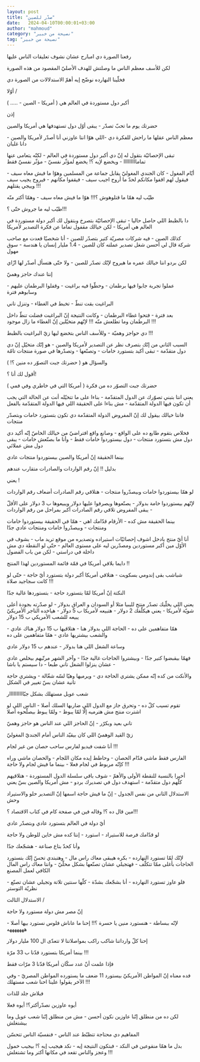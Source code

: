 ```yaml
---
layout: post
title: "صدّر للصين"
date:   2024-04-10T00:00:01+03:00
author: "mahmoud"
category: "نصيحة من خبير"
tag: "نصيحة من خبير"
---
```



رفعنا الصورة دي امبارح عشان نشوف تعليقات الناس
عليها

لكن للأسف معظم الناس ما وصلتش للهدف الأصليّ المقصود من
هذه الصورة

فخلّينا النهارده نوضّح إيه أهمّ الاستدلالات من الصورة
دي




أوّلا /

أكبر دول مستوردة في العالم هي ( أمريكا - الصين -
..... )

إذن

حضرتك يوم ما تحبّ تصدّر - يبقى أوّل دول تستهدفها هي أمريكا
والصين




معظم الناس عقلها ما راحش للفكرة دي -اللي هوّا انتا عاوزني
أنا أصدّر لأمريكا والصين - دانا غلبان




تبقى الإحصائيّة بتقول له إنّ دي أكبر دول مستوردة في
العالم - لكنّه يتعامى عنها تمامااااااااا - ويخضع لإيه ؟! يخضع لمؤثّر
نفسيّ - مؤثّر نفسيّ فقط




أيّام المغول - كان الجندي المغوليّ يقابل جماعة من المسلمين
وهوّا ما فيش معاه سيف - فيقول لهم اقفوا مكانكم لحدّ ما أروح اجيب سيف -
فيقفوا مكانهم - فيروح يجيب سيف وييجي يقتلهم !!!

طيّب ليه همّا ما قتلوهوش ؟!!! هوّا ما فيش معاه سيف - وهمّا
أكتر منّه

طيّب ليه ما جروش حتّى ؟!!!




دا بالظبط اللي حاصل حاليا - تبقى الإحصائيّة بتصرخ وبتقول
لك أكبر دولة مستوردة في العالم هي أمريكا - لكن خيالك مقفول تماما عن فكرة
التصدير لأمريكا




كذلك الصين - فيه شركات مصريّة كتير بتصدّر للصين - أنا
شخصيّا قعدت مع صاحب شركة قال لي أحسن شغل تصدير عملته كان للصين - 1.4
مليار إنسان يا هندسة - سوق مهول




لكن بردو انتا خيالك عمره ما هيروح لإنّك تصدّر للصين - ولا
حتّى هتسأل أصدّر لها ازّاي

إنتا عندك حاجز وهميّ




عملوا تجربة جابوا فيها برطمان - وحطّوا فيه براغيت -
وقفلوا البرطمان عليهم - وسابوهم فترة

البراغيت بقت تنطّ - تخبط في الغطاء - وتنزل تاني




بعد فترة - فتحوا غطاء البرطمان - وكانت النتيجة إنّ
البراغيت فضلت تنطّ داخل البرطمان وما تطلعش منّه !!! لإنّهم متخيّلين إنّ
الغطاء ما زال موجود !!!




دي حواجز وهميّة - وللأسف الناس بتخضع ليها زيّ البراغيت
بالظبط !!!




السبب الثاني من إنّك بتصرف نظر عن التصدير لأمريكا
والصين - هو إنّك متخيّل إنّ دي دول متقدّمة - تبقى أكيد بتستورد خامات -
وتصنّعها - وتصدّرها في صورة منتجات تامّة




والسؤال هو ( حضرتك جبت التصوّر ده منين ؟! )




أقول لك أنا ؟!

حضرتك جبت التصوّر ده من فكرة ( أمريكا التي في خاطري وفي
فمي )




يعني انتا بتبني تصوّرك عن الدول المتقدّمة - بناءا على ما
تتخيّله أنت عن الحالة التي يجب أن تكون فيها الدولة المتقدّمة - مش بناءا
على الحقيقة اللي فيها الدولة المتقدّمة بالفعل




فانتا خيالك بيقول لك إنّ المفروض الدولة المتقدّمة دي تكون
بتستورد خامات وبتصدّر منتجات

فخلاص بتقوم طابع ده على الواقع - وصانع واقع افتراضيّ من
خيالك الخاصّ إنّه أكيد دي دول مش بتستورد منتجات - دول بيستوردوا خامات
فقط - وأنا ما بصنّعش خامات - يبقى دول مش عملائي




بينما الحقيقة إنّ أمريكا والصين بيستوردوا منتجات
عادي

بدليل !! إنّ رقم الواردات والصادرات متقارب عندهم




يعني !

لو همّا بيستوردوا خامات وبيصدّروا منتجات - هتلاقي رقم
الصادرات أضعاف رقم الواردات

لإنّهم بيستوردوا خامة بدولار - يصنّعوها ويصرفوا عليها
دولار ويبيعوها ب 3 دولار على الأقلّ - يبقى المفروض تلاقي رقم الصادرات
أكبر بمراحل من رقم الواردات

بينما الحقيقة مش كده - الأرقام قدّامك اهي - همّا في
الحقيقة بيستوردوا خامات ومنتجات - وبيصدّروا خامات ومنتجات عادي جدّا




أنا أيّ منتج بادخل اشوف إحصائيّات استيراده وتصديره من موقع
تريد ماب - بشوف في الأوّل مين أكبر مستوردين ومصدّرين ليه على مستوى
العالم - حتّى لو النقطة دي مش داخلة في دراستي - لكن من باب الفضول




دايما بلاقي أمريكا في قمّة قائمة المستوردين لهذا
المنتج !!

شباشب بقى إندومي بسكويت - هتلاقي أمريكا أكبر دولة
بتستورد أيّ حاجة - حتّى لو كانت سجاجيد صلاة !!!




النكتة إنّ أمريكا لمّا بتستورد حاجة - بتستوردها غالية
جدّا

يعني اللي يخلّيك تصدّر منتج لليبيا مثلا أو السودان و
العراق بدولار - لو صدّرته بجودة أعلى شويّة لأمريكا - يعني هيكلّفك 2 دولار -
هتبيعه لأمريكا ب 5 دولار - هياخده التاجر الأمريكيّ يبيعه للشعب الأمريكي ب
15 دولار




همّا متفاهمين على ده - الحاجة اللي بدولار هنا - هتلاقيها
ب 15 دولار هناك عادي - والشعب بيشتريها عادي - همّا متفاهمين على ده

وساعة الشغل اللي هنا بدولار - عندهم ب 15 دولار
عادي

فهمّا بيقبضوا كتير جدّا - وبيشتروا الحاجات غالية جدّا -
وآخر الشهر مرتّبهم بيخلص عادي - عشان ينزلوا الشغل تاني طبعا - دا سيستم يا
باشا




والأنكت من كده إنّه ممكن يشتري الحاجة دي - ويرميها وهيّا
لسّه شغّالة - ويشتري حاجة تانية عشان بسّ تغيير في الشكل

شعب عويل مستهلك بشكل جبّاااااااااار

تقوم تسيب كلّ ده - وتحرق جاز مع الدول اللي ضاربها السلك
أصلا - الناس اللي لو اشترت منتج مش هترميه إلّا لمّا يبوظ - ولمّا يبوظ
بيصلّحوه أصلا




تاني بعيد وبكرّر - إنّ الحاجز اللي عند الناس هو حاجز
وهميّ

زيّ القيد الوهميّ اللي كان بيقيّد الناس أمام الجنديّ
المغوليّ




أنا شفت فيديو لفارس ساحب حصان من غير لجام !!!

الفارس فقط ماشي قدّام الحصان - وحاطط إيده مكان اللجام -
والحصان ماشي وراه كإنّه مربوط في لجام فعلا - بينما ما فيش لجام ولا
حاجة !!!




أخيرا بالنسبة للنقطة الأولى والأهمّ - شوف باقي سلسلة
الدول المستوردة - هتلاقيهم كلّهم دول متقدّمة - استهدف دول في تصديرك بردو -
مش أمريكا والصين بسّ يعني




الاستدلال الثاني من نفس الجدول - إنّ ما فيش حاجة اسمها إنّ
التصدير حلو والاستيراد وحش

مين قال ده ؟! وقاله فين في صفحة كام في كتاب الاقتصاد
؟!!!




أيّ دولة في العالم بتستورد عادي وبتصدّر عادي

لو قدّامك فرصة للاستيراد - استورد - إنتا كده مش خاين
للوطن ولا حاجة




وأنا كحدّ بتاع صناعة - هشجّعك جدّا

لإنّك لمّا تستورد النهارده - بكره هيبقى معاك راس مال -
وهتبتدي تحسّ إنّك بتستورد الحاجات بأغلى ممّا تتكلّف - فهتجيلي عشان تصنّعها
بشكل محلّيّ - وانتا معاك راس المال الكافي لعمل المصنع

فلو عاوز تستورد النهارده - أنا بشجّعك بشدّة - كلّها سنتين
تلاتة وتجيلي عشان تصنّع - نظريّة التوستر




الاستدلال الثالث /

إنّ مصر مش دولة مستورد ولا حاجة

لإنّه ببساطة - هنستورد منين يا حسرة ؟!! إحنا ما عاناش
فلوس نستورد بيها أصلا - هههههههه




إحنا كلّ وارداتنا شاكب راكب بمواصلاتنا لا تتعدّى ال 100
مليار دولار

بينما أمريكا بتستورد قدّنا ب 33 مرّة !!!




فإذا علمت أنّ عدد سكّان أمريكا قدّنا 3 مرّات فقط

فده معناه إنّ المواطن الأمريكيّ بيستورد 11 ضعف ما يستورده
المواطن المصريّ - وفي الآخر يقولوا علينا احنا شعب مستهلك !!!




فبلاش جلد للذات

أيوه عاوزين نصدّرأكتر؟! أيوه فعلا

لكن ده من منطلق إنّنا عاوزين نكون أحسن - مش من منطلق إنّنا
شعب عويل وما بيشتغلش




المفاهيم دي محتاجة تتظبّط عند الناس - فنفسيّة الناس
تتحسّن




بدل ما همّا منقوعين في النكد - فبتكون النتيجة إيه - نكد
هيجيب إيه ؟! بيجيب خمول وعجز والناس تقعد في مكانها أكتر وما
تشتغلش !!!
